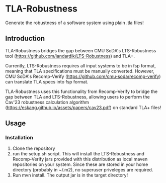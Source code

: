 # TLA-Robustness

Generate the robustness of a software system using plain .tla files!

## Introduction
TLA-Robustness bridges the gap between CMU SoDA's LTS-Robustness tool (https://github.com/iandardik/LTS-Robustness) and TLA+.

Currently, LTS-Robustness requires all input systems to be in fsp format, meaning that TLA specifications must be manually converted. However, CMU SoDA's Recomp-Verify (https://github.com/cmu-soda/recomp-verify) can translate TLA specs into fsp format. 

TLA-Robustness uses this functionality from Recomp-Verify to bridge the gap between TLA and LTS-Robustness, allowing users to perform the Cav'23 robustness calculation algorithm (https://eskang.github.io/assets/papers/cav23.pdf) on standard TLA+ files!

## Usage

### Installation
1. Clone the repository
2. run the setup.sh script. This will install the LTS-Robustness and Recomp-Verify jars provided with this distribution as local maven repositories on your system. Since these are stored in your home directory (probably in ~/.m2), no superuser priveleges are required.
3. Run mvn install. The output jar is in the target directory!
